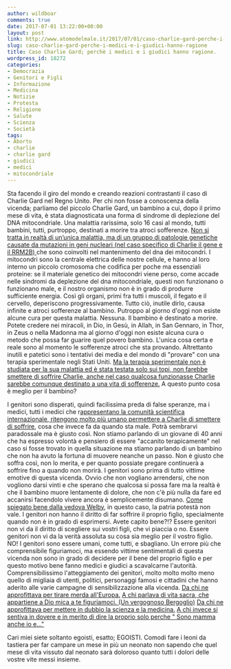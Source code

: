 ```yaml
---
author: wildboar
comments: true
date: 2017-07-01 13:22:00+00:00
layout: post
link: http://www.atomodelmale.it/2017/07/01/caso-charlie-gard-perche-i-medici-e-i-giudici-hanno-ragione/
slug: caso-charlie-gard-perche-i-medici-e-i-giudici-hanno-ragione
title: Caso Charlie Gard; perchè i medici e i giudici hanno ragione.
wordpress_id: 18272
categories:
- Democrazia
- Genitori e Figli
- Informazione
- Medicina
- Notizie
- Protesta
- Religione
- Salute
- Scienza
- Società
tags:
- Aborto
- charlie
- charlie gard
- giudici
- medici
- mitocondriale
---
```


Sta facendo il giro del mondo e creando reazioni contrastanti il caso di Charlie Gard nel Regno Unito.
Per chi non fosse a conoscenza della vicenda; parliamo del piccolo Charlie Gard, un bambino a cui, dopo il primo mese di vita, è stata diagnosticata una forma di sindrome di deplezione del DNA mitocondriale.
Una malattia rarissima, solo 16 casi al mondo, tutti bambini, tutti, purtroppo, destinati a morire tra atroci sofferenze.
[Non si tratta in realtà di un’unica malattia, ma di un gruppo di patologie genetiche causate da mutazioni in geni nucleari (nel caso specifico di Charlie il gene e il RRM2B) ](https://www.wired.it/scienza/medicina/2017/06/30/malattia-charlie-gard-deplezione-dna-mitocondriale/)che sono coinvolti nel mantenimento del dna dei mitocondri. I mitocondri sono la centrale elettrica delle nostre cellule, e hanno al loro interno un piccolo cromosoma che codifica per poche ma essenziali proteine: se il materiale genetico dei mitocondri viene perso, come accade nelle sindromi da deplezione del dna mitocondriale, questi non funzionano o funzionano male, e il nostro organismo non è in grado di produrre sufficiente energia. Così gli organi, primi fra tutti i muscoli, il fegato e il cervello, deperiscono progressivamente.
Tutto ciò, inutile dirlo, causa infinite e atroci sofferenze al bambino.
Putroppo al giorno d'oggi non esiste alcune cura per questa malattia. Nessuna. Il bambino è destinato a morire.
Potete credere nei miracoli, in Dio, in Gesù, in Allah, in San Gennaro, in Thor, in Zeus o nella Madonna ma al giorno d'oggi non esiste alcuna cura o metodo che possa far guarire quel povero bambino. L'unica cosa certa e reale sono al momento le sofferenze atroci che sta provando.
Altrettanto inutili e patetici sono i tentativi dei media e del mondo di "provare" con una terapia sperimentale negli Stati Uniti. [Ma la terapia sperimentale non è studiata per la sua malattia ed è stata testata solo sui topi, non farebbe smettere di soffrire Charlie, anche nel caso qualcosa funzionasse Charlie sarebbe comunque destinato a una vita di sofferenze.](http://www.butac.it/charlie-gard-facciamo-chiarezza/)
A questo punto cosa è meglio per il bambino?

I genitori sono disperati, quindi facilissima preda di false speranze, ma i medici, tutti i medici che r[appresentano la comunità scientifica internazionale, ritengono molto più umano permettere a Charlie di smettere di soffrire](http://www.corriere.it/esteri/17_giugno_30/perche-piccolo-charlie-deve-morire-giudici-prevale-tutela-bimbo-8b33e2c8-5d9a-11e7-a3ba-28ae329eb765.shtml), cosa che invece fa da quando sta male.
Potrà sembrarvi paradossale ma è giusto così. Non stiamo parlando di un giovane di 40 anni che ha espresso volontà e pensiero di essere "accanito terapicamente" nel caso si fosse trovato in quella situazione ma stiamo parlando di un bambino che non ha avuto la fortuna di muovere neanche un passo.
Non è giusto che soffra così, non lo merita, e per quanto possiate pregare continuerà a soffrire fino a quando non morirà.
I genitori sono prima di tutto vittime emotive di questa vicenda. Ovvio che non vogliano arrendersi, che non vogliono darsi vinti e che sperano che qualcosa si possa fare ma la realtà è che il bambino muore lentamente di dolore, che non c'è più nulla da fare ed accanirsi facendolo vivere ancora è semplicemente disumano.
[Come spiegato bene dalla vedova Welby](http://www.huffingtonpost.it/2017/06/30/mina-welby-sul-caso-charlie-gard-hanno-ragione-i-medici-cosi_a_23010135/), in questo caso, la patria potestà non vale. I genitori non hanno il diritto di far soffrire il proprio figlio, specialmente quando non è in grado di esprimersi.
Avete capito bene?!? Essere genitori non vi da il diritto di scegliere sui vostri figli, che vi piaccia o no. Essere genitori non vi da la verità assoluta su cosa sia meglio per il vostro figlio. NO!
I genitori sono essere umani, come tutti, e sbagliano. Un errore più che comprensibile figuriamoci, ma essendo vittime sentimentali di questa vicenda non sono in grado di decidere per il bene del proprio figlio e per questo motivo bene fanno medici e giudici a scavalcarne l'autorità.
Comprensibilissimo l'atteggiamento dei genitori, molto molto molto meno quello di migliaia di utenti, politici, personaggi famosi e cittadini che hanno aderito alle varie campagne di sensibilizzazione alla vicenda.
[Da chi ne approfittava per tirare merda all'Europa.](http://www.huffingtonpost.it/2017/06/30/beppe-grillo-su-charlie-gard-non-si-puo-sopprimere-cosi-la-spe_a_23009544/)
[A chi parlava di vita sacra, che appartiene a Dio mica a te figuriamoci. (Un vergognoso Bergoglio)](http://www.liberoquotidiano.it/news/esteri/12427155/charlie-gard-papa-francesco-vergogna-vaticano.html)
[Da chi ne approfittava per mettere in dubbio la scienza e la medicina.](https://www.facebook.com/groups/1873410566203799/?fref=ts)
[A chi invece si sentiva in dovere e in merito di dire la proprio solo perche " Sono mamma anche io e..."](https://www.facebook.com/C5News/videos/1536574603033679/?hc_ref=PAGES_TIMELINE)

Cari miei siete soltanto egoisti, esatto; EGOISTI.
Comodi fare i leoni da tastiera per far campare un mese in più un neonato non sapendo che quel mese di vita vissuto dal neonato sarà doloroso quanto tutti i dolori delle vostre vite messi insieme.

